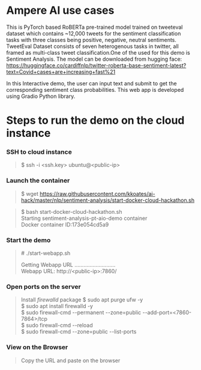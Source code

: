 # Ampere AI use cases
This is PyTorch based RoBERTa pre-trained model trained on tweeteval dataset which contains ~12,000 tweets for the sentiment classification tasks with three classes being positive, negative, neutral sentiments. TweetEval Dataset consists of seven heterogenous tasks in twitter, all framed as multi-class tweet classification.One of the used for this demo is Sentiment Analysis. The model can be downloaded from hugging face: https://huggingface.co/cardiffnlp/twitter-roberta-base-sentiment-latest?text=Covid+cases+are+increasing+fast%21

In this Interactive demo, the user can input text and submit to get the corresponding sentiment class probabilities. This web app is developed using Gradio Python library.

# Steps to run the demo on the cloud instance

### SSH to cloud instance
> $ ssh -i \<ssh.key> ubuntu@\<public-ip>

### Launch the container
> $ wget https://raw.githubusercontent.com/kkoates/ai-hack/master/nlp/sentiment-analysis/start-docker-cloud-hackathon.sh

> $ bash start-docker-cloud-hackathon.sh  
Starting sentiment-analysis-pt-aio-demo container  
Docker container ID:173e054cd5a9  

### Start the demo
> \# ./start-webapp.sh  
>
> Getting Webapp URL ...........................  
Webapp URL: http://\<public-ip>:7860/


### Open ports on the server
> Install *firewalld* package
\$ sudo apt purge ufw -y  
\$ sudo apt install firewalld -y  
\$ sudo firewall-cmd --permanent --zone=public --add-port=\<7860-7864>/tcp  
\$ sudo firewall-cmd --reload  
\$ sudo firewall-cmd --zone=public --list-ports

### View on the Browser
> Copy the URL and paste on the browser

